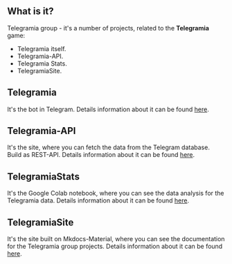 ## What is it?

Telegramia group - it's a number of projects, related to the **Telegramia** game:

- Telegramia itself.
- Telegramia-API.
- Telegramia Stats.
- TelegramiaSite.

## Telegramia

It's the bot in Telegram. Details information about it can be found [here](telegramia.md).

## Telegramia-API

It's the site, where you can fetch the data from the Telegram database. Build as REST-API. Details information about it can be found [here](api.md).

## TelegramiaStats

It's the Google Colab notebook, where you can see the data analysis for the Telegramia data. Details information about it can be found [here](stats.md).

## TelegramiaSite

It's the site built on Mkdocs-Material, where you can see the documentation for the Telegramia group projects. Details information about it can be found [here](site.md).
